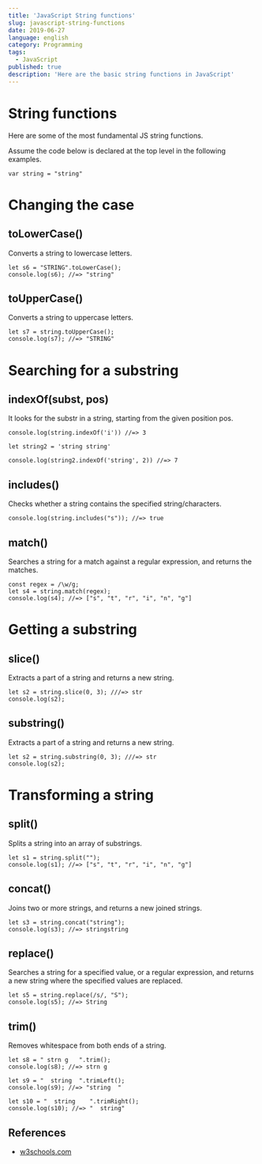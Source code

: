 ```yaml
---
title: 'JavaScript String functions'
slug: javascript-string-functions
date: 2019-06-27
language: english
category: Programming
tags:
  - JavaScript
published: true
description: 'Here are the basic string functions in JavaScript'
---
```


# String functions

Here are some of the most fundamental JS string functions.

Assume the code below is declared at the top level in the following examples.

```JS
var string = "string"
```

# Changing the case

## toLowerCase()

Converts a string to lowercase letters.

```JS
let s6 = "STRING".toLowerCase();
console.log(s6); //=> "string"
```

## toUpperCase()

Converts a string to uppercase letters.

```JS
let s7 = string.toUpperCase();
console.log(s7); //=> "STRING"
```

# Searching for a substring

## indexOf(subst, pos)

It looks for the substr in a string, starting from the given position pos.

```JS
console.log(string.indexOf('i')) //=> 3

let string2 = 'string string'

console.log(string2.indexOf('string', 2)) //=> 7
```

## includes()

Checks whether a string contains the specified string/characters.

```JS
console.log(string.includes("s")); //=> true
```

## match()

Searches a string for a match against a regular expression, and returns the matches.

```JS
const regex = /\w/g;
let s4 = string.match(regex);
console.log(s4); //=> ["s", "t", "r", "i", "n", "g"]
```

# Getting a substring

## slice()

Extracts a part of a string and returns a new string.

```JS
let s2 = string.slice(0, 3); ///=> str
console.log(s2);
```

## substring()

Extracts a part of a string and returns a new string.

```JS
let s2 = string.substring(0, 3); ///=> str
console.log(s2);
```

# Transforming a string

## split()

Splits a string into an array of substrings.

```JS
let s1 = string.split("");
console.log(s1); //=> ["s", "t", "r", "i", "n", "g"]
```

## concat()

Joins two or more strings, and returns a new joined strings.

```JS
let s3 = string.concat("string");
console.log(s3); //=> stringstring
```

## replace()

Searches a string for a specified value, or a regular expression, and returns a new string where the specified values are replaced.

```JS
let s5 = string.replace(/s/, "S");
console.log(s5); //=> String
```

## trim()

Removes whitespace from both ends of a string.

```JS
let s8 = " strn g   ".trim();
console.log(s8); //=> strn g

let s9 = "  string  ".trimLeft();
console.log(s9); //=> "string  "

let s10 = "  string    ".trimRight();
console.log(s10); //=> "  string"
```

## References

- [w3schools.com](https://www.w3schools.com/jsref/jsref_obj_string.asp)
